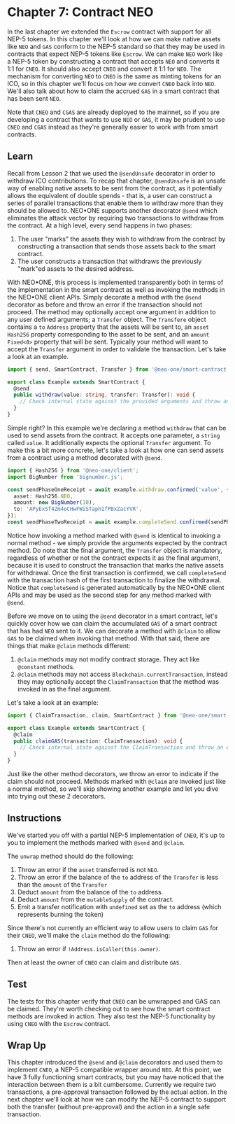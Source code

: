 # Chapter 7: Contract NEO

In the last chapter we extended the `Escrow` contract with support for all NEP-5 tokens. In this chapter we'll look at how we can make native assets like `NEO` and `GAS` conform to the NEP-5 standard so that they may be used in contracts that expect NEP-5 tokens like `Escrow`. We can make `NEO` work like a NEP-5 token by constructing a contract that accepts `NEO` and converts it 1:1 for `CNEO`. It should also accept `CNEO` and convert it 1:1 for `NEO`. The mechanism for converting `NEO` to `CNEO` is the same as minting tokens for an ICO, so in this chapter we'll focus on how we convert `CNEO` back into `NEO`. We'll also talk about how to claim the accrued `GAS` in a smart contract that has been sent `NEO`.

Note that `CNEO` and `CGAS` are already deployed to the mainnet, so if you are developing a contract that wants to use `NEO` or `GAS`, it may be prudent to use `CNEO` and `CGAS` instead as they're generally easier to work with from smart contracts.

## Learn

Recall from Lesson 2 that we used the `@sendUnsafe` decorator in order to withdraw ICO contributions. To recap that chapter, `@sendUnsafe` is an unsafe way of enabling native assets to be sent from the contract, as it potentially allows the equivalent of double spends - that is, a user can construct a series of parallel transactions that enable them to withdraw more than they should be allowed to. NEO•ONE supports another decorator `@send` which eliminates the attack vector by requiring two transactions to withdraw from the contract. At a high level, every send happens in two phases:

  1. The user "marks" the assets they wish to withdraw from the contract by constructing a transaction that sends those assets back to the smart contract.
  2. The user constructs a transaction that withdraws the previously "mark"ed assets to the desired address.

With NEO•ONE, this process is implemented transparently both in terms of the implementation in the smart contract as well as invoking the methods in the NEO•ONE client APIs. Simply decorate a method with the `@send` decorator as before and throw an error if the transaction should not proceed. The method may optionally accept one argument in addition to any user defined arguments; a `Transfer` object. The `Transfere` object contains a `to` `Address` property that the assets will be sent to, an `asset` `Hash256` property corresponding to the asset to be sent, and an `amount` `Fixed<8>` property that will be sent. Typically your method will want to accept the `Transfer` argument in order to validate the transaction. Let's take a look at an example.

```typescript
import { send, SmartContract, Transfer } from '@neo-one/smart-contract';

export class Example extends SmartContract {
  @send
  public withdraw(value: string, transfer: Transfer): void {
    // Check internal state against the provided arguments and throw an error if the transfer should not proceed.
  }
}
```

Simple right? In this example we're declaring a method `withdraw` that can be used to send assets from the contract. It accepts one parameter, a `string` called `value`. It additionally expects the optional `Transfer` argument. To make this a bit more concrete, let's take a look at how one can send assets from a contract using a method decorated with `@send`.

```typescript
import { Hash256 } from '@neo-one/client';
import BigNumber from 'bignumber.js';

const sendPhaseOneReceipt = await example.withdraw.confirmed('value', {
  asset: Hash256.NEO,
  amount: new BigNumber(10),
  to: 'APyEx5f4Zm4oCHwFWiSTaph1fPBxZacYVR',
});
const sendPhaseTwoReceipt = await example.completeSend.confirmed(sendPhaseOneReceipt.transaction.hash);
```

Notice how invoking a method marked with `@send` is identical to invoking a normal method - we simply provide the arguments expected by the contract method. Do note that the final argument, the `Transfer` object is mandatory, regardless of whether or not the contract expects it as the final argument, because it is used to construct the transaction that marks the native assets for withdrawal. Once the first transaction is confirmed, we call `completeSend` with the transaction hash of the first transaction to finalize the withdrawal. Notice that `completeSend` is generated automatically by the NEO•ONE client APIs and may be used as the second step for any method marked with `@send`.

Before we move on to using the `@send` decorator in a smart contract, let's quickly cover how we can claim the accumulated `GAS` of a smart contract that has had `NEO` sent to it. We can decorate a method with `@claim` to allow `GAS` to be claimed when invoking that method. With that said, there are things that make `@claim` methods different:

  1. `@claim` methods may not modify contract storage. They act like `@constant` methods.
  2. `@claim` methods may not access `Blockchain.currentTransaction`, instead they may optionally accept the `ClaimTransaction` that the method was invoked in as the final argument.

Let's take a look at an example:

```typescript
import { ClaimTransaction, claim, SmartContract } from '@neo-one/smart-contract';

export class Example extends SmartContract {
  @claim
  public claimGAS(transaction: ClaimTransaction): void {
    // Check internal state against the ClaimTransaction and throw an error if the claim should not proceed.
  }
}
```

Just like the other method decorators, we throw an error to indicate if the claim should not proceed. Methods marked with `@claim` are invoked just like a normal method, so we'll skip showing another example and let you dive into trying out these 2 decorators.

## Instructions

We've started you off with a partial NEP-5 implementation of `CNEO`, it's up to you to implement the methods marked with `@send` and `@claim`.

The `unwrap` method should do the following:

  1. Throw an error if the `asset` transferred is not `NEO`.
  2. Throw an error if the balance of the `to` address of the `Transfer` is less than the `amount` of the `Transfer`
  3. Deduct `amount` from the balance of the `to` address.
  4. Deduct `amount` from the `mutableSupply` of the contract.
  5. Emit a transfer notification with `undefined` set as the `to` address (which represents burning the token)

Since there's not currently an efficient way to allow users to claim `GAS` for their `CNEO`, we'll make the `claim` method do the following:

  1. Throw an error if `!Address.isCaller(this.owner)`.

Then at least the owner of `CNEO` can claim and distribute `GAS`.

## Test

The tests for this chapter verify that `CNEO` can be unwrapped and GAS can be claimed. They're worth checking out to see how the smart contract methods are invoked in action. They also test the NEP-5 functionality by using `CNEO` with the `Escrow` contract.

## Wrap Up

This chapter introduced the `@send` and `@claim` decorators and used them to implement `CNEO`, a NEP-5 compatible wrapper around `NEO`. At this point, we have 3 fully functioning smart contracts, but you may have noticed that the interaction between them is a bit cumbersome. Currently we require two transactions, a pre-approval transaction followed by the actual action. In the next chapter we'll look at how we can modify the NEP-5 contract to support both the transfer (without pre-approval) and the action in a single safe transaction.
